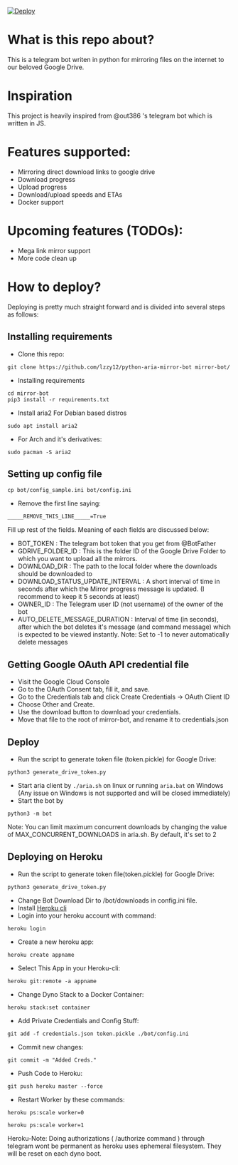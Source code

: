 [![Deploy](https://www.herokucdn.com/deploy/button.svg)](https://heroku.com/deploy?template=https://github.com/waga43/PythonAriaMirrorBot/tree/master)

# What is this repo about?
This is a telegram bot writen in python for mirroring files on the internet to our beloved Google Drive.

# Inspiration 
This project is heavily inspired from @out386 's telegram bot which is written in JS.

# Features supported:
- Mirroring direct download links to google drive
- Download progress
- Upload progress
- Download/upload speeds and ETAs
- Docker support

# Upcoming features (TODOs):
- Mega link mirror support
- More code clean up

# How to deploy?
Deploying is pretty much straight forward and is divided into several steps as follows:
## Installing requirements

- Clone this repo:
```
git clone https://github.com/lzzy12/python-aria-mirror-bot mirror-bot/
```

- Installing requirements
```
cd mirror-bot
pip3 install -r requirements.txt 
```

- Install aria2
For Debian based distros
```
sudo apt install aria2
```
- For Arch and it's derivatives:
```
sudo pacman -S aria2
```

## Setting up config file
```
cp bot/config_sample.ini bot/config.ini
```
- Remove the first line saying:
```
_____REMOVE_THIS_LINE_____=True
```
Fill up rest of the fields. Meaning of each fields are discussed below:
- BOT_TOKEN : The telegram bot token that you get from @BotFather
- GDRIVE_FOLDER_ID : This is the folder ID of the Google Drive Folder to which you want to upload all the mirrors.
- DOWNLOAD_DIR : The path to the local folder where the downloads should be downloaded to
- DOWNLOAD_STATUS_UPDATE_INTERVAL : A short interval of time in seconds after which the Mirror progress message is updated. (I recommend to keep it 5 seconds at least)  
- OWNER_ID : The Telegram user ID (not username) of the owner of the bot
- AUTO_DELETE_MESSAGE_DURATION : Interval of time (in seconds), after which the bot deletes it's message (and command message) which is expected to be viewed instantly. Note: Set to -1 to never automatically delete messages 
## Getting Google OAuth API credential file

- Visit the Google Cloud Console
- Go to the OAuth Consent tab, fill it, and save.
- Go to the Credentials tab and click Create Credentials -> OAuth Client ID
- Choose Other and Create.
- Use the download button to download your credentials.
- Move that file to the root of mirror-bot, and rename it to credentials.json
## Deploy
- Run the script to generate token file (token.pickle) for Google Drive:
```
python3 generate_drive_token.py
```
- Start aria client by `./aria.sh` on linux or running `aria.bat` on Windows (Any issue on Windows is not supported and will be closed immediately)
- Start the bot by
```
python3 -m bot
```

Note: You can limit maximum concurrent downloads by changing the value of MAX_CONCURRENT_DOWNLOADS in aria.sh. By default, it's set to 2

## Deploying on Heroku
- Run the script to generate token file(token.pickle) for Google Drive:
```
python3 generate_drive_token.py
```
- Change Bot Download Dir to /bot/downloads in config.ini file.
- Install [Heroku cli](https://devcenter.heroku.com/articles/heroku-cli)
- Login into your heroku account with command:
```
heroku login
```
- Create a new heroku app:
```
heroku create appname	
```
- Select This App in your Heroku-cli: 
```
heroku git:remote -a appname
```
- Change Dyno Stack to a Docker Container:
```
heroku stack:set container
```
- Add Private Credentials and Config Stuff:
```
git add -f credentials.json token.pickle ./bot/config.ini
```
- Commit new changes:
```
git commit -m "Added Creds."
```
- Push Code to Heroku:
```
git push heroku master --force
```
- Restart Worker by these commands:
```
heroku ps:scale worker=0
```
```
heroku ps:scale worker=1	
``` 	

Heroku-Note: Doing authorizations ( /authorize command ) through telegram wont be permanent as heroku uses ephemeral filesystem. They will be reset on each dyno boot. 
